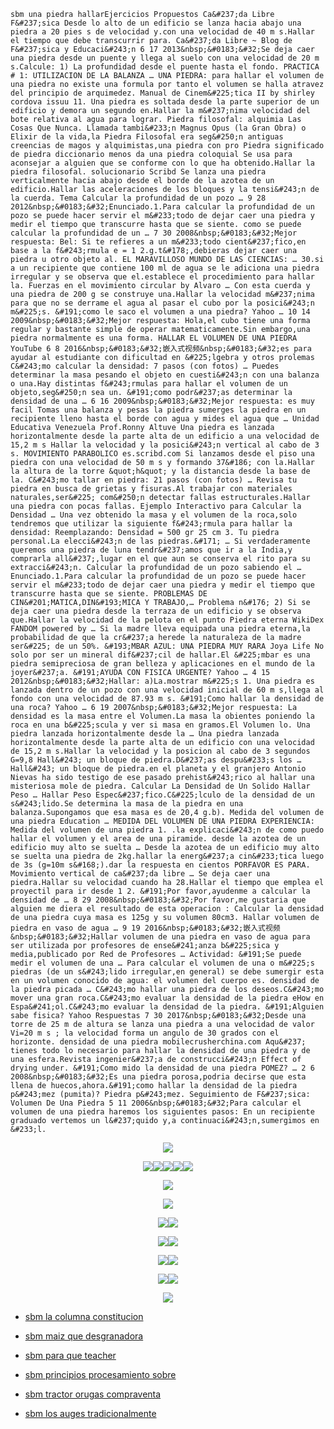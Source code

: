 
```
sbm una piedra hallarEjercicios Propuestos Ca&#237;da Libre F&#237;sica Desde lo alto de un edificio se lanza hacia abajo una piedra a 20 pies s de velocidad y.con una velocidad de 40 m s.Hallar el tiempo que debe transcurrir para. Ca&#237;da Libre ~ Blog de F&#237;sica y Educaci&#243;n 6 17 2013&nbsp;&#0183;&#32;Se deja caer una piedra desde un puente y llega al suelo con una velocidad de 20 m s.Calcule: 1) La profundidad desde el puente hasta el fondo. PRACTICA # 1: UTILIZACION DE LA BALANZA … UNA PIEDRA: para hallar el volumen de una piedra no existe una formula por tanto el volumen se halla atravez del principio de arquimedez. Manual de Cinem&#225;tica II by shirley cordova issuu 11. Una piedra es soltada desde la parte superior de un edificio y demora un segundo en.Hallar la m&#237;nima velocidad del bote relativa al agua para lograr. Piedra filosofal: alquimia Las Cosas Que Nunca. Llamada tambi&#233;n Magnus Opus (la Gran Obra) o Elixir de la vida,la Piedra Filosofal era seg&#250;n antiguas creencias de magos y alquimistas,una piedra con pro Piedra significado de piedra diccionario menos da una piedra coloquial Se usa para aconsejar a alguien que se conforme con lo que ha obtenido.Hallar la piedra filosofal. solucionario Scribd Se lanza una piedra verticalmente hacia abajo desde el borde de la azotea de un edificio.Hallar las aceleraciones de los bloques y la tensi&#243;n de la cuerda. Tema Calcular la profundidad de un pozo … 9 28 2012&nbsp;&#0183;&#32;Enunciado.1.Para calcular la profundidad de un pozo se puede hacer servir el m&#233;todo de dejar caer una piedra y medir el tiempo que transcurre hasta que se siente. como se puede calcular la profundidad de un … 7 30 2008&nbsp;&#0183;&#32;Mejor respuesta: Bel: Si te refieres a un m&#233;todo cient&#237;fico,en base a la f&#243;rmula e = 1 2.g.t&#178;,debieras dejar caer una piedra u otro objeto al. EL MARAVILLOSO MUNDO DE LAS CIENCIAS: … 30.si a un recipiente que contiene 100 ml de agua se le adiciona una piedra irregular y se observa que el.establece el procedimiento para hallar la. Fuerzas en el movimiento circular by Alvaro … Con esta cuerda y una piedra de 200 g se construye una.Hallar la velocidad m&#237;nima para que no se derrame el agua al pasar el cubo por la posici&#243;n m&#225;s. &#191;como le saco el volumen a una piedra? Yahoo … 10 14 2009&nbsp;&#0183;&#32;Mejor respuesta: Hola,el cubo tiene una forma regular y bastante simple de operar matematicamente.Sin embargo,una piedra normalmente es una forma. HALLAR EL VOLUMEN DE UNA PIEDRA YouTube 6 8 2016&nbsp;&#0183;&#32;嵌入式视频&nbsp;&#0183;&#32;es para ayudar al estudiante con dificultad en &#225;lgebra y otros prolemas C&#243;mo calcular la densidad: 7 pasos (con fotos) … Puedes determinar la masa pesando el objeto en cuesti&#243;n con una balanza o una.Hay distintas f&#243;rmulas para hallar el volumen de un objeto,seg&#250;n sea un. &#191;como podr&#237;as determinar la densidad de una … 6 16 2009&nbsp;&#0183;&#32;Mejor respuesta: es muy facil Tomas una balanza y pesas la piedra sumerges la piedra en un recipiente lleno hasta el borde con agua y mides el agua que … Unidad Educativa Venezuela Prof.Ronny Altuve Una piedra es lanzada horizontalmente desde la parte alta de un edificio a una velocidad de 15,2 m s Hallar la velocidad y la posici&#243;n vertical al cabo de 3 s. MOVIMIENTO PARABOLICO es.scribd.com Si lanzamos desde el piso una piedra con una velocidad de 50 m s y formando 37&#186; con la.Hallar la altura de la torre &quot;h&quot; y la distancia desde la base de la. C&#243;mo tallar en piedra: 21 pasos (con fotos) … Revisa tu piedra en busca de grietas y fisuras.Al trabajar con materiales naturales,ser&#225; com&#250;n detectar fallas estructurales.Hallar una piedra con pocas fallas. Ejemplo Interactivo para Calcular la Densidad … Una vez obtenido la masa y el volumen de la roca,solo tendremos que utilizar la siguiente f&#243;rmula para hallar la densidad: Reemplazando: Densidad = 500 gr 25 cm 3. Tu piedra personal.La elecci&#243;n de las piedras.&#171; … Si verdaderamente queremos una piedra de luna tendr&#237;amos que ir a la India,y comprarla all&#237;,lugar en el que aun se conserva el rito para su extracci&#243;n. Calcular la profundidad de un pozo sabiendo el … Enunciado.1.Para calcular la profundidad de un pozo se puede hacer servir el m&#233;todo de dejar caer una piedra y medir el tiempo que transcurre hasta que se siente. PROBLEMAS DE CIN&#201;MATICA,DIN&#193;MICA Y TRABAJO,… Problema n&#176; 2) Si se deja caer una piedra desde la terraza de un edificio y se observa que.Hallar la velocidad de la pelota en el punto Piedra eterna WikiDex FANDOM powered by … Si la madre lleva equipada una piedra eterna,la probabilidad de que la cr&#237;a herede la naturaleza de la madre ser&#225; de un 50%. &#193;MBAR AZUL: UNA PIEDRA MUY RARA Joya Life No solo por ser un mineral dif&#237;cil de hallar.El &#225;mbar es una piedra semipreciosa de gran belleza y aplicaciones en el mundo de la joyer&#237;a. &#191;AYUDA CON FISICA URGENTE? Yahoo … 4 15 2012&nbsp;&#0183;&#32;Hallar: a)La.mostrar m&#225;s 1. Una piedra es lanzada dentro de un pozo con una velocidad inicial de 60 m s,llega al fondo con una velocidad de 87.93 m s. &#191;Como hallar la densidad de una roca? Yahoo … 6 19 2007&nbsp;&#0183;&#32;Mejor respuesta: La densidad es la masa entre el Volumen.La masa la obientes poniendo la roca en una b&#225;scula y ver si masa en gramos.El Volumen lo. Una piedra lanzada horizontalmente desde la … Una piedra lanzada horizontalmente desde la parte alta de un edificio con una velocidad de 15,2 m s.Hallar la velocidad y la posicion al cabo de 3 segundos G=9,8 Hall&#243; un bloque de piedra.D&#237;as despu&#233;s los … Hall&#243; un bloque de piedra.en el planeta y el granjero Antonio Nievas ha sido testigo de ese pasado prehist&#243;rico al hallar una misteriosa mole de piedra. Calcular La Densidad de Un Solido Hallar Peso … Hallar Peso Espec&#237;fico.C&#225;lculo de la densidad de un s&#243;lido.Se determina la masa de la piedra en una balanza.Supongamos que esa masa es de 20,4 g.b). Medida del volumen de una piedra Education … MEDIDA DEL VOLUMEN DE UNA PIEDRA EXPERIENCIA: Medida del volumen de una piedra 1. .la explicaci&#243;n de como puedo hallar el volumen y el area de una piramide. desde la azotea de un edificio muy alto se suelta … Desde la azotea de un edificio muy alto se suelta una piedra de 2kg.hallar la energ&#237;a cin&#233;tica luego de 3s (g=10m s&#168;).dar la respuesta en cientos PORFAVOR ES PARA. Movimiento vertical de ca&#237;da libre … Se deja caer una piedra.Hallar su velocidad cuando ha 28.Hallar el tiempo que emplea el proyectil para ir desde 1 2. &#191;Por favor,ayudenme a calcular la densidad de … 8 29 2008&nbsp;&#0183;&#32;Por favor,me gustaria que alguien me diera el resultado de esta operacion : Calcular la densidad de una piedra cuya masa es 125g y su volumen 80cm3. Hallar volumen de piedra en vaso de agua … 9 19 2016&nbsp;&#0183;&#32;嵌入式视频&nbsp;&#0183;&#32;Hallar volumen de una piedra en vaso de agua para ser utilizada por profesores de ense&#241;anza b&#225;sica y media,publicado por Red de Profesores … Actividad: &#191;Se puede medir el volumen de una … Para calcular el volumen de una o m&#225;s piedras (de un s&#243;lido irregular,en general) se debe sumergir esta en un volumen conocido de agua: el volumen del cuerpo es. densidad de la piedra picada … C&#243;mo hallar una piedra de los deseos.C&#243;mo mover una gran roca.C&#243;mo evaluar la densidad de la piedra eHow en Espa&#241;ol.C&#243;mo evaluar la densidad de la piedra. &#191;Alguien sabe fisica? Yahoo Respuestas 7 30 2017&nbsp;&#0183;&#32;Desde una torre de 25 m de altura se lanza una piedra a una velocidad de valor Vi=20 m s ; la velocidad forma un angulo de 30 grados con el horizonte. densidad de una piedra mobilecrusherchina.com Aqu&#237; tienes todo lo necesario para hallar la densidad de una piedra y de una esfera.Revista ingenier&#237;a de construcci&#243;n Effect of drying under. &#191;Como mido la densidad de una piedra POMEZ? … 2 6 2008&nbsp;&#0183;&#32;Es una piedra porosa,podria decirse que esta llena de huecos,ahora.&#191;como hallar la densidad de la piedra p&#243;mez (pumita)? Piedra p&#243;mez. Seguimiento de F&#237;sica: Volumen De Una Piedra 5 11 2006&nbsp;&#0183;&#32;Para calcular el volumen de una piedra haremos los siguientes pasos: En un recipiente graduado vertemos un l&#237;quido y,a continuaci&#243;n,sumergimos en &#233;l. 
```

<div align="center">

<a href="https://es-crusher.shibang-china.com/github&k=sbm+una+piedra+hallar"><img src="https://static.shibang-china.com/es/crusher/logo.jpg"></a>

<a href="https://es-crusher.shibang-china.com/github&k=sbm+una+piedra+hallar"><img src="https://static.shibang-china.com/es/crusher/index.jpg"></a><a href="https://es-crusher.shibang-china.com/material.htmlgithub&k=sbm+una+piedra+hallar"><img src="https://static.shibang-china.com/es/crusher/material.jpg"></a><a href="https://es-crusher.shibang-china.com/application.htmlgithub&k=sbm+una+piedra+hallar"><img src="https://static.shibang-china.com/es/crusher/application.jpg"></a><a href="https://es-crusher.shibang-china.com/aboutus.htmlgithub&k=sbm+una+piedra+hallar"><img src="https://static.shibang-china.com/es/crusher/aboutus.jpg"></a><a href="https://es-crusher.shibang-china.com/contact.htmlgithub&k=sbm+una+piedra+hallar"><img src="https://static.shibang-china.com/es/crusher/contact.jpg"></a>

<a href="https://es-crusher.shibang-china.com/github&k=sbm+una+piedra+hallar"><img src="https://static.shibang-china.com/es/crusher/banner.jpg"></a>

<a href="https://swt.shibang-china.com/github&k=sbm+una+piedra+hallar"><img src="https://static.shibang-china.com/es/crusher/text.jpg"></a>

<a href="https://swt.shibang-china.com/github&k=sbm+una+piedra+hallar"><img src="https://static.shibang-china.com/es/crusher/chat.jpg"></a><a href="https://es-crusher.shibang-china.com/contact.htmlgithub&k=sbm+una+piedra+hallar"><img src="https://static.shibang-china.com/es/crusher/message.jpg"></a>

<a href="https://es-crusher.shibang-china.com/products/pe.htmlgithub&k=sbm+una+piedra+hallar"><img src="https://static.shibang-china.com/es/crusher/pe.jpg"></a><a href="https://es-crusher.shibang-china.com/products/pf.htmlgithub&k=sbm+una+piedra+hallar"><img src="https://static.shibang-china.com/es/crusher/pf.jpg"></a>

<a href="https://es-crusher.shibang-china.com/products/hpt.htmlgithub&k=sbm+una+piedra+hallar"><img src="https://static.shibang-china.com/es/crusher/hpt.jpg"></a><a href="https://es-crusher.shibang-china.com/products/vsi.htmlgithub&k=sbm+una+piedra+hallar"><img src="https://static.shibang-china.com/es/crusher/vsi.jpg"></a>

<a href="https://es-crusher.shibang-china.com/products/klv.htmlgithub&k=sbm+una+piedra+hallar"><img src="https://static.shibang-china.com/es/crusher/klv.jpg"></a><a href="https://es-crusher.shibang-china.com/products/portable.htmlgithub&k=sbm+una+piedra+hallar"><img src="https://static.shibang-china.com/es/crusher/portable.jpg"></a>

<a href="https://swt.shibang-china.com/github&k=sbm+una+piedra+hallar"><img src="https://static.shibang-china.com/es/crusher/case.jpg"></a>

</div>


* [sbm la columna constitucion](sbm%20la%20columna%20constitucion.md)

* [sbm maiz que desgranadora](sbm%20maiz%20que%20desgranadora.md)

* [sbm para que teacher](sbm%20para%20que%20teacher.md)

* [sbm principios procesamiento sobre](sbm%20principios%20procesamiento%20sobre.md)

* [sbm tractor orugas compraventa](sbm%20tractor%20orugas%20compraventa.md)

* [sbm los auges tradicionalmente](sbm%20los%20auges%20tradicionalmente.md)